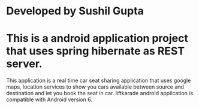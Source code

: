 # Developed by Sushil Gupta
# This is a android application project that uses spring hibernate as REST server.
This application is a real time car seat sharing application that uses google maps, location services to show you cars available between source and destination and let you book the seat in car.
liftkarade android application is compatible with Android version 6. 